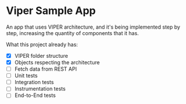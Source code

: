 # Viper Sample App

An app that uses VIPER architecture, and it's being implemented step by step, increasing the quantity of components that it has.

What this project already has:

- [x] VIPER folder structure
- [x] Objects respecting the architecture
- [ ] Fetch data from REST API
- [ ] Unit tests
- [ ] Integration tests
- [ ] Instrumentation tests
- [ ] End-to-End tests
